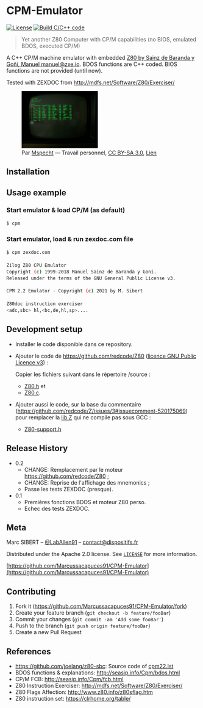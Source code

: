 # CPM-Emulator

[![License][license-image]][license-url] [![Build C/C++ code](https://github.com/Marcussacapuces91/CPM-Emulator/actions/workflows/build.yml/badge.svg)](https://github.com/Marcussacapuces91/CPM-Emulator/actions/workflows/build.yml)

> Yet another Z80 Computer with CP/M capabilities (no BIOS, emulated BDOS, executed CP/M)

<!--
[![NPM Version][npm-image]][npm-url]
[![Build Status][travis-image]][travis-url]
[![Downloads Stats][npm-downloads]][npm-url]
-->

A C++ CP/M machine emulator with embedded [Z80 by Sainz de Baranda y Goñi, Manuel <manuel@zxe.io>](https://github.com/redcode/Z80). BDOS functions are C++ coded. BIOS functions are not provided (until now).

Tested with ZEXDOC from http://mdfs.net/Software/Z80/Exerciser/

<figure>
  <img src="CPM_2-2.jpg" alt="CPM 2.2 screenshot" width="400px" style="width:200px;"/>
  <figcaption>Par <a href="//commons.wikimedia.org/wiki/User:Mspecht" title="User:Mspecht">Mspecht</a> — <span class="int-own-work" lang="fr">Travail personnel</span>, <a href="https://creativecommons.org/licenses/by-sa/3.0" title="Creative Commons Attribution-Share Alike 3.0">CC BY-SA 3.0</a>, <a href="https://commons.wikimedia.org/w/index.php?curid=16374288">Lien</a></figcaption>
</figure>
  
## Installation

<!--
OS X & Linux:

```sh
npm install my-crazy-module --save
```

Windows:

```sh
edit autoexec.bat
```
-->

## Usage example

### Start emulator & load CP/M (as default)
```sh
$ cpm 
```

### Start emulator, load & run zexdoc.com file
```sh
$ cpm zexdoc.com

Zilog Z80 CPU Emulator
Copyright (c) 1999-2018 Manuel Sainz de Baranda y Goni.
Released under the terms of the GNU General Public License v3.

CPM 2.2 Emulator - Copyright (c) 2021 by M. Sibert

Z80doc instruction exerciser
<adc,sbc> hl,<bc,de,hl,sp>....

```


<!--
A few motivating and useful examples of how your product can be used. Spice this up with code blocks and potentially more screenshots.

_For more examples and usage, please refer to the [Wiki][wiki]._
-->

## Development setup

* Installer le code disponible dans ce repository. 
* Ajouter le code de https://github.com/redcode/Z80 ([licence GNU Public Licence v3](http://www.gnu.org/copyleft/gpl.html)) :

  Copier les fichiers suivant dans le répertoire /source :
    * [Z80.h](https://github.com/redcode/Z80/blob/master/API/emulation/CPU/Z80.h) et 
    * [Z80.c](https://github.com/redcode/Z80/blob/master/sources/Z80.c).


* Ajouter aussi le code, sur la base du commentaire (https://github.com/redcode/Z/issues/3#issuecomment-520175069) pour remplacer la [lib Z](https://github.com/redcode/Z) qui ne compile pas sous GCC :
    * [Z80-support.h](https://github.com/simonowen/tilemap/blob/master/Z80-support.h)

<!--
```sh
make install
npm test
```
-->

## Release History

* 0.2
    * CHANGE: Remplacement par le moteur https://github.com/redcode/Z80 ;
    * CHANGE: Reprise de l'affichage des mnemonics ;
    * Passe les tests ZEXDOC (presque).
* 0.1
    * Premières fonctions BDOS et moteur Z80 perso.
    * Echec des tests ZEXDOC.

## Meta

Marc SIBERT – [@LabAllen91](https://twitter.com/LabAllen91) – contact@dispositifs.fr

Distributed under the Apache 2.0 license. See [``LICENSE``](https://github.com/Marcussacapuces91/CPM-Emulator/blob/main/LICENSE) for more information.

[https://github.com/Marcussacapuces91/CPM-Emulator](https://github.com/Marcussacapuces91/CPM-Emulator)

## Contributing

1. Fork it (<https://github.com/Marcussacapuces91/CPM-Emulator/fork>)
2. Create your feature branch (`git checkout -b feature/fooBar`)
3. Commit your changes (`git commit -am 'Add some fooBar'`)
4. Push to the branch (`git push origin feature/fooBar`)
5. Create a new Pull Request

## References

* https://github.com/joelang/z80-sbc: Source code of [cpm22.lst](https://raw.githubusercontent.com/joelang/z80-sbc/master/cpm22.lst)
* BDOS functions & explanations: http://seasip.info/Cpm/bdos.html
* CP/M FCB: http://seasip.info/Cpm/fcb.html
* Z80 Instruction Exerciser: http://mdfs.net/Software/Z80/Exerciser/
* Z80 Flags Affection: http://www.z80.info/z80sflag.htm
* Z80 instruction set: https://clrhome.org/table/

<!-- Markdown link & img dfn's -->
[npm-image]: https://img.shields.io/npm/v/datadog-metrics.svg?style=flat-square
[npm-url]: https://npmjs.org/package/datadog-metrics
[npm-downloads]: https://img.shields.io/npm/dm/datadog-metrics.svg?style=flat-square
[travis-image]: https://img.shields.io/travis/dbader/node-datadog-metrics/master.svg?style=flat-square
[travis-url]: https://travis-ci.org/dbader/node-datadog-metrics
[wiki]: https://github.com/yourname/yourproject/wiki

[license-image]: https://img.shields.io/badge/License-Apache%202.0-blue.svg
[license-url]: LICENSE

